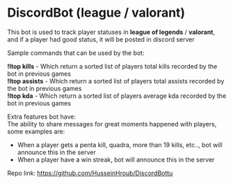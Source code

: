 # DiscordBot (league / valorant)
This bot is used to track player statuses in <b>league of legends</b> / <b>valorant</b>, and if a player had good status, it will be posted in discord server<br>

Sample commands that can be used by the bot:<br>

<b>!ltop kills</b> - Which return a sorted list of players total kills recorded by the bot in previous games<br>
<b>!ltop assists</b> - Which return a sorted list of players total assists recorded by the bot in previous games<br>
<b>!ltop kda</b> - Which return a sorted list of players average kda recorded by the bot in previous games<br>

Extra features bot have:<br>
The ability to share messages for great moments happened with players, some examples are:<br>
- When a player gets a penta kill, quadra, more than 19 kills, etc.., bot will announce this in the server<br>
- When a player have a win streak, bot will announce this in the server<br>

Repo link: <a href='https://github.com/HusseinHroub/DiscordBottu'>https://github.com/HusseinHroub/DiscordBottu</a>
